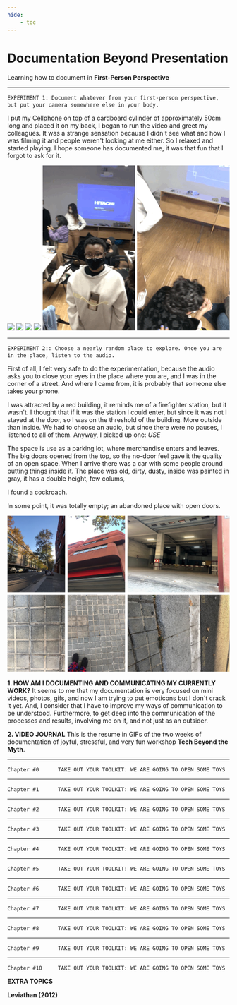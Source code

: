```yaml
---
hide:
    - toc
---
```


# Documentation Beyond Presentation

Learning how to document in **First-Person Perspective**

*********
    EXPERIMENT 1: Document whatever from your first-person perspective, 
    but put your camera somewhere else in your body.
I put my Cellphone on top of a cardboard cylinder of approximately 50cm long and placed it on my back, I began to run the video and greet my colleagues. It was a strange sensation because I didn't see what and how I was filming it and people weren't looking at me either. So I relaxed and started playing.
I hope someone has documented me, it was that fun that I forgot to ask for it.

![](../images/documentation/doc1A.gif)   ![](../images/documentation/doc2A.gif)   ![](../images/documentation/doc3A.gif)
![](../images/documentation/doc4A.gif)   ![](../images/documentation/doc5A.gif)   ![](../images/documentation/doc6A.gif)


*********
    EXPERIMENT 2:: Choose a nearly random place to explore. Once you are
    in the place, listen to the audio.
First of all, I felt very safe to do the experimentation, because the audio asks you to close your eyes in the place where you are, and I was in the corner of a street. And where I came from, it is probably that someone else takes your phone.

I was attracted by a red building, it reminds me of a firefighter station, but it wasn't. I thought that if it was the station I could enter, but since it was not I stayed at the door, so I was on the threshold of the building. More outside than inside. We had to choose an audio, but since there were no pauses, I listened to all of them. Anyway, I picked up one: *USE*

The space is use as a parking lot, where merchandise enters and leaves. The big doors opened from the top, so the no-door feel gave it the quality of an open space. When I arrive there was a car with some people around putting things inside it. The place was old, dirty, dusty, inside was painted in gray, it has a double height, few colums,

I found a cockroach.

In some point, it was totally empty; an abandoned place with open doors.

![](../images/documentation/doc11.jpg)


**1. HOW AM I DOCUMENTING AND COMMUNICATING MY CURRENTLY WORK?**
It seems to me that my documentation is very focused on mini videos, photos, gifs, and now I am trying to put emoticons but I don´t crack it yet. And, I consider that I have to improve my ways of communication to be understood. Furthermore, to get deep into the communication of the processes and results, involving me on it, and not just as an outsider. 

**2. VIDEO JOURNAL**
This is the resume in GIFs of the two weeks of documentation of joyful, stressful, and very fun workshop **Tech Beyond the Myth**.

*********
    Chapter #0      TAKE OUT YOUR TOOLKIT: WE ARE GOING TO OPEN SOME TOYS

*********
    Chapter #1      TAKE OUT YOUR TOOLKIT: WE ARE GOING TO OPEN SOME TOYS

*********
    Chapter #2      TAKE OUT YOUR TOOLKIT: WE ARE GOING TO OPEN SOME TOYS

*********
    Chapter #3      TAKE OUT YOUR TOOLKIT: WE ARE GOING TO OPEN SOME TOYS

*********
    Chapter #4      TAKE OUT YOUR TOOLKIT: WE ARE GOING TO OPEN SOME TOYS

*********
    Chapter #5      TAKE OUT YOUR TOOLKIT: WE ARE GOING TO OPEN SOME TOYS

*********
    Chapter #6      TAKE OUT YOUR TOOLKIT: WE ARE GOING TO OPEN SOME TOYS

*********
    Chapter #7      TAKE OUT YOUR TOOLKIT: WE ARE GOING TO OPEN SOME TOYS

*********
    Chapter #8      TAKE OUT YOUR TOOLKIT: WE ARE GOING TO OPEN SOME TOYS

*********
    Chapter #9      TAKE OUT YOUR TOOLKIT: WE ARE GOING TO OPEN SOME TOYS

*********
    Chapter #10     TAKE OUT YOUR TOOLKIT: WE ARE GOING TO OPEN SOME TOYS





**EXTRA TOPICS**
>
**Leviathan (2012)**
